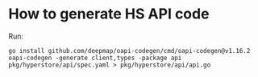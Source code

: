 
# How to generate HS API code

Run:

```
go install github.com/deepmap/oapi-codegen/cmd/oapi-codegen@v1.16.2
oapi-codegen -generate client,types -package api pkg/hyperstore/api/spec.yaml > pkg/hyperstore/api/api.go
```
